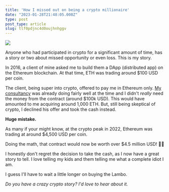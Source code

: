 ```yaml
---
title: 'How I missed out on being a crypto millionaire'
date: "2023-01-28T21:48:05.008Z"
type: post 
post_type: article
slug: tlf0pdjnc4d0oujhnhggv
---
```

![](https://images.unsplash.com/photo-1631897642056-97a7abff6818?ixlib=rb-4.0.3&ixid=MnwxMjA3fDB8MHxwaG90by1wYWdlfHx8fGVufDB8fHx8&auto=format&fit=crop&w=1170&q=80)

Anyone who had participated in crypto for a significant amount of time, has a story or two about missed opportunity or even loss.  This is my story.

In 2016, a client of mine asked me to build them a DApp (distributed app) on the Ethereum blockchain. At that time, ETH was trading around $100 USD per coin.

The client, being super into crypto, offered to pay me in Ethereum only. [My consultancy](https://pixegon.com) was already doing fairly well at the time and I didn't _really_ need the money from the contract (around $100k USD).  This would have amounted to me acquiring around 1,000 ETH. But, still being skeptical of crypto, I declined his offer and took the cash instead.

**Huge mistake.**

As many if your might know, at the crypto peak in 2022, Ethereum was trading at around $4,500 USD per coin.

Doing the math, that contract would now be worth over $4.5 million USD! 🤦‍♂️

I honestly don't regret the decision to take the cash, as I now have a great story to tell.  I love telling my kids and them telling me what a complete idiot I am.

I guess I'll have to wait a little longer on buying the Lambo.

_Do you have a crazy crypto story? I'd love to hear about it._



